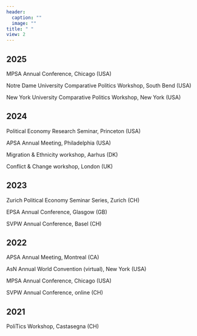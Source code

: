 ```yaml
---
header:
  caption: ""
  image: ""
title: " "
view: 2
---
```



## 2025

MPSA Annual Conference, Chicago (USA)

Notre Dame University Comparative Politics Workshop, South Bend (USA)

New York University Comparative Politics Workshop, New York (USA)

## 2024

Political Economy Research Seminar, Princeton (USA)

APSA Annual Meeting, Philadelphia (USA)

Migration & Ethnicity workshop, Aarhus (DK)

Conflict & Change workshop, London (UK)

## 2023
Zurich Political Economy Seminar Series, Zurich (CH)

EPSA Annual Conference, Glasgow (GB)

SVPW Annual Conference, Basel (CH)

## 2022
APSA Annual Meeting, Montreal (CA)

AsN Annual World Convention (virtual), New York (USA)

MPSA Annual Conference, Chicago (USA)

SVPW Annual Conference, online (CH)

## 2021
PoliTics Workshop, Castasegna (CH)

